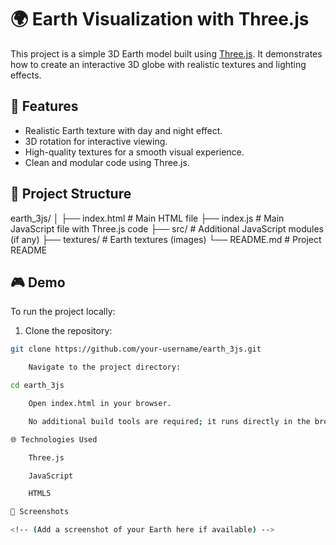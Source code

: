 # 🌍 Earth Visualization with Three.js

This project is a simple 3D Earth model built using [Three.js](https://threejs.org/). It demonstrates how to create an interactive 3D globe with realistic textures and lighting effects.

## 🚀 Features
- Realistic Earth texture with day and night effect.
- 3D rotation for interactive viewing.
- High-quality textures for a smooth visual experience.
- Clean and modular code using Three.js.

## 📂 Project Structure

earth_3js/
│
├── index.html # Main HTML file
├── index.js # Main JavaScript file with Three.js code
├── src/ # Additional JavaScript modules (if any)
├── textures/ # Earth textures (images)
└── README.md # Project README


## 🎮 Demo
To run the project locally:

1. Clone the repository:
```bash
git clone https://github.com/your-username/earth_3js.git

    Navigate to the project directory:

cd earth_3js

    Open index.html in your browser.

    No additional build tools are required; it runs directly in the browser.

🌐 Technologies Used

    Three.js

    JavaScript

    HTML5

📸 Screenshots

<!-- (Add a screenshot of your Earth here if available) -->